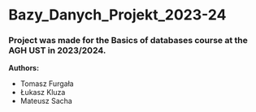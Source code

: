 # Bazy_Danych_Projekt_2023-24

<h3>Project was made for the Basics of databases course at the AGH UST in 2023/2024.</h3>


**Authors:**

- Tomasz Furgała
- Łukasz Kluza
- Mateusz Sacha



